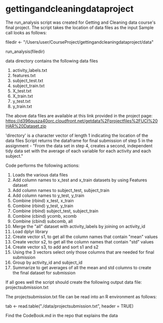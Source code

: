 # gettingandcleaningdataproject

 The run_analysis script was created for Getting and Cleaning data course's final project. The script takes the location of data files as the input
 Sample call looks as follows:

filedir <- "/Users/user/CourseProject/gettingandcleaningdataproject/data"

run_analysis(filedir)

 data directory contains the following data files

1. activity_labels.txt
2. features.txt
3. subject_test.txt
4. subject_train.txt
5. X_test.txt
6. X_train.txt
7. y_test.txt
8. y_train.txt

 The above data files are available at this link provided in the project page: https://d396qusza40orc.cloudfront.net/getdata%2Fprojectfiles%2FUCI%20HAR%20Dataset.zip 

 'directory' is a character vector of length 1 indicating
 the location of the data files
 Script returns the dataframe for final submission of step 5 in the assignment - "From the data set in step 4, creates a second, independent tidy data set with the average of each variable for each activity and each subject."

 Code performs the following actions:

 1. Loads the various data files
 2. Add column names to x_test and x_train datasets by using Features dataset
 3. Add column names to subject_test, subject_train
 4. Add column names to y_test, y_train
 5. Combine (rbind) x_test, x_train
 6. Combine (rbind) y_test, y_train
 7. Combine (rbind) subject_test, subject_train
 8. Combine (cbind) ycomb, xcomb
 9. Combine (cbind) subcomb, all
 10. Merge the "all" dataset with activity_labels by joining on activity_id
 11. Load dplyr library
 12. Create vector s1, to get all the column names that contain "mean" values
 13. Create vector s2, to get all the column names that contain "std" values
 14. Create vector s3, to add and sort s1 and s2
 15. Using the 3 vectors select only those columns that are needed for final submission
 16. Group by activity_id and subject_id
 17. Summarize to get averages of all the mean and std columns to create the final dataset for submission

 If all goes well the script should create the following output data file:
projectsubmission.txt

The projectsubmission.txt file can be read into an R environment as follows:

tab <- read.table("./data/projectsubmission.txt", header = TRUE)


Find the CodeBook.md in the repo that explains the data
